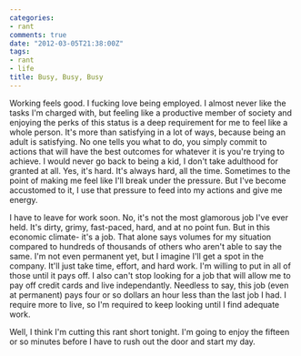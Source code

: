 ```yaml
---
categories:
- rant
comments: true
date: "2012-03-05T21:38:00Z"
tags:
- rant
- life
title: Busy, Busy, Busy
---
```


Working feels good. I fucking love being employed. I almost never like the tasks
I'm charged with, but feeling like a productive member of society and enjoying
the perks of this status is a deep requirement for me to feel like a whole
person. It's more than satisfying in a lot of ways, because being an adult is
satisfying. No one tells you what to do, you simply commit to actions that will
have the best outcomes for whatever it is you're trying to achieve. I would
never go back to being a kid, I don't take adulthood for granted at all. Yes,
it's hard. It's always hard, all the time. Sometimes to the point of making me
feel like I'll break under the pressure. But I've become accustomed to it, I use
that pressure to feed into my actions and give me energy.

I have to leave for work soon. No, it's not the most glamorous job I've ever
held. It's dirty, grimy, fast-paced, hard, and at no point fun. But in this
economic climate- it's a job. That alone says volumes for my situation compared
to hundreds of thousands of others who aren't able to say the same. I'm not even
permanent yet, but I imagine I'll get a spot in the company. It'll just take
time, effort, and hard work. I'm willing to put in all of those until it pays
off. I also can't stop looking for a job that will allow me to pay off credit
cards and live independantly. Needless to say, this job (even at permanent) pays
four or so dollars an hour less than the last job I had. I require more to live,
so I'm required to keep looking until I find adequate work.

Well, I think I'm cutting this rant short tonight. I'm going to enjoy the
fifteen or so minutes before I have to rush out the door and start my day.

